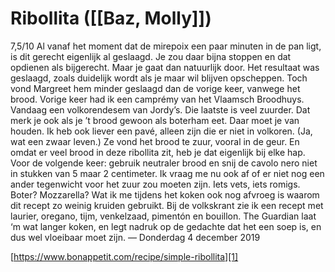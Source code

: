 # Ribollita ([[Baz, Molly]])
7,5/10
Al vanaf het moment dat de mirepoix een paar minuten in de pan ligt, is dit gerecht eigenlijk al geslaagd. Je zou daar bijna stoppen en dat opdienen als bijgerecht. Maar je gaat dan natuurlijk door. Het resultaat was geslaagd, zoals duidelijk wordt als je maar wil blijven opscheppen. Toch vond Margreet hem minder geslaagd dan de vorige keer, vanwege het brood. Vorige keer had ik een camprémy van het Vlaamsch Broodhuys. Vandaag een volkorendesem van Jordy’s. Die laatste is veel zuurder. Dat merk je ook als je ’t brood gewoon als boterham eet. Daar moet je van houden. Ik heb ook liever een pavé, alleen zijn die er niet in volkoren. (Ja, wat een zwaar leven.) Ze vond het brood te zuur, vooral in de geur. En omdat er veel brood in deze ribollita zit, heb je dat eigenlijk bij elke hap. Voor de volgende keer: gebruik neutraler brood en snij de cavolo nero niet in stukken van 5 maar 2 centimeter. Ik vraag me nu ook af of er niet nog een ander tegenwicht voor het zuur zou moeten zijn. Iets vets, iets romigs. Boter? Mozzarella? Wat ik me tijdens het koken ook nog afvroeg is waarom dit recept zo weinig kruiden gebruikt. Bij de volkskrant zie ik een recept met laurier, oregano, tijm, venkelzaad, pimentón en bouillon. The Guardian laat ‘m wat langer koken, en legt nadruk op de gedachte dat het een soep is, en dus wel vloeibaar moet zijn. 
— Donderdag 4 december 2019

[https://www.bonappetit.com/recipe/simple-ribollita][1]

[1]:	https://www.bonappetit.com/recipe/simple-ribollita